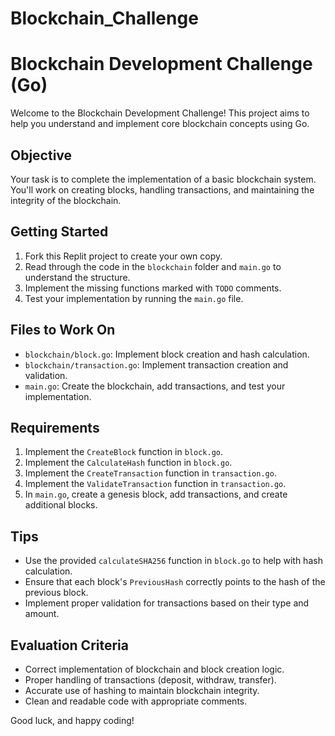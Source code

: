 # Blockchain_Challenge
# Blockchain Development Challenge (Go)

Welcome to the Blockchain Development Challenge! This project aims to help you understand and implement core blockchain concepts using Go.

## Objective

Your task is to complete the implementation of a basic blockchain system. You'll work on creating blocks, handling transactions, and maintaining the integrity of the blockchain.

## Getting Started

1. Fork this Replit project to create your own copy.
2. Read through the code in the `blockchain` folder and `main.go` to understand the structure.
3. Implement the missing functions marked with `TODO` comments.
4. Test your implementation by running the `main.go` file.

## Files to Work On

- `blockchain/block.go`: Implement block creation and hash calculation.
- `blockchain/transaction.go`: Implement transaction creation and validation.
- `main.go`: Create the blockchain, add transactions, and test your implementation.

## Requirements

1. Implement the `CreateBlock` function in `block.go`.
2. Implement the `CalculateHash` function in `block.go`.
3. Implement the `CreateTransaction` function in `transaction.go`.
4. Implement the `ValidateTransaction` function in `transaction.go`.
5. In `main.go`, create a genesis block, add transactions, and create additional blocks.

## Tips

- Use the provided `calculateSHA256` function in `block.go` to help with hash calculation.
- Ensure that each block's `PreviousHash` correctly points to the hash of the previous block.
- Implement proper validation for transactions based on their type and amount.

## Evaluation Criteria

- Correct implementation of blockchain and block creation logic.
- Proper handling of transactions (deposit, withdraw, transfer).
- Accurate use of hashing to maintain blockchain integrity.
- Clean and readable code with appropriate comments.

Good luck, and happy coding!
